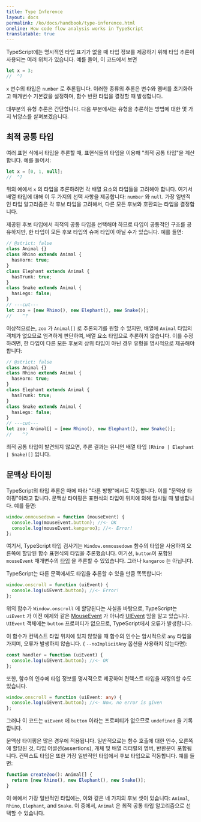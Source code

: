 ```yaml
---
title: Type Inference
layout: docs
permalink: /ko/docs/handbook/type-inference.html
oneline: How code flow analysis works in TypeScript
translatable: true
---
```


TypeScript에는 명시적인 타입 표기가 없을 때 타입 정보를 제공하기 위해 타입 추론이 사용되는 여러 위치가 있습니다. 예를 들어, 이 코드에서 보면

```ts twoslash
let x = 3;
//  ^?
```

 `x` 변수의 타입은 `number` 로 추론됩니다.
이러한 종류의 추론은 변수와 멤버를 초기화하고 매개변수 기본값을 설정하며, 함수 반환 타입을 결정할 때 발생합니다.

대부분의 유형 추론은 간단합니다.
다음 부분에서는 유형을 추론하는 방법에 대한 몇 가지 뉘앙스를 살펴보겠습니다.

## 최적 공통 타입

여러 표현 식에서 타입을 추론할 때, 표현식들의 타입을 이용해 "최적 공통 타입"을 계산합니다. 예를 들어서:

```ts twoslash
let x = [0, 1, null];
//  ^?
```

위의 예에서 `x` 의 타입을 추론하려면 각 배열 요소의 타입들을 고려해야 합니다. 여기서 배열 타입에 대해 이 두 가지의 선택 사항을 제공합니다:  `number` 와 `null`.
가장 일반적인 타입 알고리즘은 각 후보 타입을 고려해서, 다른 모든 후보와 호환되는 타입을 결정합니다.

제공된 후보 타입에서 최적의 공통 타입을 선택해야 하므로 타입이 공통적인 구조를 공유하지만, 한 타입이 모든 후보 타입의 슈퍼 타입이 아닐 수가 있습니다. 예를 들면:

```ts twoslash
// @strict: false
class Animal {}
class Rhino extends Animal {
  hasHorn: true;
}
class Elephant extends Animal {
  hasTrunk: true;
}
class Snake extends Animal {
  hasLegs: false;
}
// ---cut---
let zoo = [new Rhino(), new Elephant(), new Snake()];
//    ^?
```

이상적으로는, `zoo` 가 `Animal[]` 로 추론되기를 원할 수 있지만, 배열에 `Animal` 타입의 객체가 없으므로 엄격하게 판단하여, 배열 요소 타입으로 추론하지 않습니다.
이를 수정하려면, 한 타입이 다른 모든 후보의 상위 타입이 아닌 경우 유형을 명시적으로 제공해야합니다:

```ts twoslash
// @strict: false
class Animal {}
class Rhino extends Animal {
  hasHorn: true;
}
class Elephant extends Animal {
  hasTrunk: true;
}
class Snake extends Animal {
  hasLegs: false;
}
// ---cut---
let zoo: Animal[] = [new Rhino(), new Elephant(), new Snake()];
//    ^?
```

최적 공통 타입이 발견되지 않으면, 추론 결과는 유니언 배열 타입 `(Rhino | Elephant | Snake)[]` 입니다.

## 문맥상 타이핑

TypeScript의 타입 추론은 때에 따라 "다른 방향"에서도 작동합니다.
이를 "문맥상 타이핑"이라고 합니다. 문맥상 타이핑은 표현식의 타입이 위치에 의해 암시될 때 발생합니다. 예를 들면:

```ts
window.onmousedown = function (mouseEvent) {
  console.log(mouseEvent.button); //<- OK
  console.log(mouseEvent.kangaroo); //<- Error!
};
```

여기서, TypeScript 타입 검사기는 `Window.onmousedown` 함수의 타입을 사용하여 오른쪽에 할당된 함수 표현식의 타입을 추론했습니다.
여기선, `button`이 포함된 `mouseEvent` 매개변수의 [타입](https://developer.mozilla.org/docs/Web/API/MouseEvent) 을 추론할 수 있었습니다. 그러나 `kangaroo` 는 아닙니다.

TypeScript는 다른 문맥에서도 타입을 추론할 수 있을 만큼 똑똑합니다:

```ts
window.onscroll = function (uiEvent) {
  console.log(uiEvent.button); //<- Error!
};
```

위의 함수가 `Window.onscroll` 에 할당된다는 사실을 바탕으로, TypeScript는 `uiEvent` 가 이전 예제와 같은 [MouseEvent](https://developer.mozilla.org/docs/Web/API/MouseEvent) 가 아니라 [UIEvent](https://developer.mozilla.org/docs/Web/API/UIEvent) 임을 알고 있습니다. `UIEvent` 객체에는 `button` 프로퍼티가 없으므로, TypeScript에서 오류가 발생합니다.

이 함수가 컨텍스트 타입 위치에 있지 않았을 때 함수의 인수는 암시적으로 `any` 타입을 가지며, 오류가 발생하지 않습니다. ( `--noImplicitAny` 옵션을 사용하지 않는다면):

```ts
const handler = function (uiEvent) {
  console.log(uiEvent.button); //<- OK
};
```

또한, 함수의 인수에 타입 정보를 명시적으로 제공하여 컨텍스트 타입을 재정의할 수도 있습니다.

```ts
window.onscroll = function (uiEvent: any) {
  console.log(uiEvent.button); //<- Now, no error is given
};
```

그러나 이 코드는 `uiEvent` 에 `button` 이라는 프로퍼티가 없으므로 `undefined` 을 기록합니다.

문맥상 타이핑은 많은 경우에 적용됩니다.
일반적으로는 함수 호출에 대한 인수, 오른쪽에 할당된 것, 타입 어셜션(assertions), 개체 및 배열 리터럴의 멤버, 반환문이 포함됩니다.
컨텍스트 타입은 또한 가장 일반적인 타입에서 후보 타입으로 작동합니다. 예를 들면:

```ts
function createZoo(): Animal[] {
  return [new Rhino(), new Elephant(), new Snake()];
}
```

이 예에서 가장 일반적인 타입에는, 이와 같은 네 가지의 후보 셋이 있습니다: `Animal`, `Rhino`, `Elephant`, and `Snake`.
이 중에서, `Animal` 은 최적 공통 타입 알고리즘으로 선택할 수 있습니다.